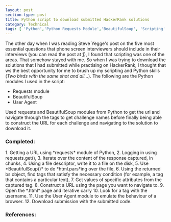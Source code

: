 ```yaml
---
layout: post
section-type: post
title: Python script to download submitted HackerRank solutions
category: Technical
tags: [ 'Python','Python Requests Module','BeautifulSoup', 'Scripting' ]
---
```


The other day when I was reading Steve Yegge's post on the five most essential questions that phone screen interviewers should include in their interviews (you can read the post at [1]), I found that scripting was one of the areas. That somehow stayed with me. So when I was trying to download the solutions that I had submitted while practising on HackerRank, I thought that ws the best opportunity for me to brush up my scripting and Python skills (*Two birds with the same shot and all...*). The following are the Python modules I used in the script: 

<ul>
<div style="text-align: left">
<li> Requests module </li>
<li> BeautifulSoup </li>
<li> User Agent </li>
</div>
</ul>

Used requests and BeautifulSoup modules from Python to get the url and navigate through the tags to get challenge names before finally being able to construct the URL for each challenge and navigating to the solution to download it.

### Completed: 

<div style="text-align:left">
1. Getting a URL using *requests* module of Python,
2. Logging in using requests.get(),
3. Iterate over the content of the response captured, in chunks,
4. Using a file descriptor, write it to a file on the disk,
5. Use *BeautifulSoup()* to do *html.pars*ing over the file,
6. Using the returned bs object, find tags that satisfy the necessary condition (for example, a tag that contains a particular text),
7. Get values of specific attributes from the captured tag.
8. Construct a URL using the page you want to navigate to. 
9. Open the *.html* page and iterative carry 
10. Look for a tag with the username.
11. Use the User Agent module to emulate the behaviour of a browser. 
12. Download submission with the submitted code.
</div>

### References: 

[1]: https://sites.google.com/site/steveyegge2/five-essential-phone-screen-questions
